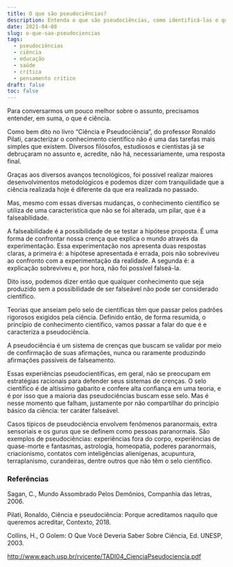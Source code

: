 ```yaml
---
title: O que são pseudociências?
description: Entenda o que são pseudociências, como identificá-las e quais os riscos de acreditar nelas.
date: 2021-04-08
slug: o-que-sao-pseudociencias
tags:
  - pseudociências
  - ciência
  - educação
  - saúde
  - crítica
  - pensamento crítico
draft: false
toc: false
---
```


Para conversarmos um pouco melhor sobre o assunto, precisamos entender, em suma, o que é ciência.

Como bem dito no livro “Ciência e Pseudociência”, do professor Ronaldo Pilati, caracterizar o conhecimento científico não é uma das tarefas mais simples que existem. Diversos filósofos, estudiosos e cientistas já se debruçaram no assunto e, acredite, não há, necessariamente, uma resposta final.

Graças aos diversos avanços tecnológicos, foi possível realizar maiores desenvolvimentos metodológicos e podemos dizer com tranquilidade que a ciência realizada hoje é diferente da que era realizada no passado.

Mas, mesmo com essas diversas mudanças, o conhecimento científico se utiliza de uma característica que não se foi alterada, um pilar, que é a falseabilidade.

A falseabilidade é a possibilidade de se testar a hipótese proposta. É uma forma de confrontar nossa crença que explica o mundo através da experimentação. Essa experimentação nos apresenta duas respostas claras, a primeira é: a hipótese apresentada é errada, pois não sobreviveu ao confronto com a experimentação da realidade. A segunda é: a explicação sobreviveu e, por hora, não foi possível falseá-la.

Dito isso, podemos dizer então que qualquer conhecimento que seja produzido sem a possibilidade de ser falseável não pode ser considerado científico.

Teorias que anseiam pelo selo de científicas têm que passar pelos padrões rigorosos exigidos pela ciência. Definido então, de forma resumida, o princípio de conhecimento científico, vamos passar a falar do que é e caracteriza a pseudociência.

A pseudociência é um sistema de crenças que buscam se validar por meio de confirmação de suas afirmações, nunca ou raramente produzindo afirmações passíveis de falseamento.

Essas experiências pseudocientíficas, em geral, não se preocupam em estratégias racionais para defender seus sistemas de crenças. O selo científico é de altíssimo gabarito e confere alta confiança em uma teoria, e é por isso que a maioria das pseudociências buscam esse selo. Mas é nesse momento que falham, justamente por não compartilhar do princípio básico da ciência: ter caráter falseável.

Casos típicos de pseudociência envolvem fenômenos paranormais, extra sensoriais e os gurus que se definem como pessoas paranormais. São exemplos de pseudociências: experiências fora do corpo, experiências de quase-morte e fantasmas, astrologia, homeopatia, poderes paranormais, criacionismo, contatos com inteligências alienígenas, acupuntura, terraplanismo, curandeiras, dentre outros que não têm o selo científico.

### Referências

Sagan, C., Mundo Assombrado Pelos Demônios, Companhia das letras, 2006.

Pilati, Ronaldo, Ciência e pseudociência: Porque acreditamos naquilo que queremos acreditar, Contexto, 2018.

Collins, H., O Golem: O Que Você Deveria Saber Sobre Ciência, Ed. UNESP, 2003.

http://www.each.usp.br/rvicente/TADI04_CienciaPseudociencia.pdf